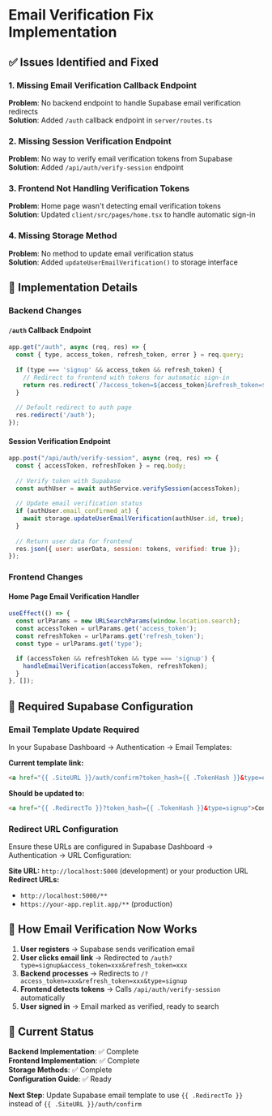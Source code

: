 # Email Verification Fix Implementation

## ✅ Issues Identified and Fixed

### 1. **Missing Email Verification Callback Endpoint**
**Problem**: No backend endpoint to handle Supabase email verification redirects  
**Solution**: Added `/auth` callback endpoint in `server/routes.ts`

### 2. **Missing Session Verification Endpoint** 
**Problem**: No way to verify email verification tokens from Supabase  
**Solution**: Added `/api/auth/verify-session` endpoint

### 3. **Frontend Not Handling Verification Tokens**
**Problem**: Home page wasn't detecting email verification tokens  
**Solution**: Updated `client/src/pages/home.tsx` to handle automatic sign-in

### 4. **Missing Storage Method**
**Problem**: No method to update email verification status  
**Solution**: Added `updateUserEmailVerification()` to storage interface

## 🔧 Implementation Details

### Backend Changes

#### `/auth` Callback Endpoint
```javascript
app.get("/auth", async (req, res) => {
  const { type, access_token, refresh_token, error } = req.query;
  
  if (type === 'signup' && access_token && refresh_token) {
    // Redirect to frontend with tokens for automatic sign-in
    return res.redirect(`/?access_token=${access_token}&refresh_token=${refresh_token}&type=signup`);
  }
  
  // Default redirect to auth page
  res.redirect('/auth');
});
```

#### Session Verification Endpoint
```javascript
app.post("/api/auth/verify-session", async (req, res) => {
  const { accessToken, refreshToken } = req.body;
  
  // Verify token with Supabase
  const authUser = await authService.verifySession(accessToken);
  
  // Update email verification status
  if (authUser.email_confirmed_at) {
    await storage.updateUserEmailVerification(authUser.id, true);
  }
  
  // Return user data for frontend
  res.json({ user: userData, session: tokens, verified: true });
});
```

### Frontend Changes

#### Home Page Email Verification Handler
```javascript
useEffect(() => {
  const urlParams = new URLSearchParams(window.location.search);
  const accessToken = urlParams.get('access_token');
  const refreshToken = urlParams.get('refresh_token');
  const type = urlParams.get('type');

  if (accessToken && refreshToken && type === 'signup') {
    handleEmailVerification(accessToken, refreshToken);
  }
}, []);
```

## 📧 Required Supabase Configuration

### Email Template Update Required

In your Supabase Dashboard → Authentication → Email Templates:

**Current template link:**
```html
<a href="{{ .SiteURL }}/auth/confirm?token_hash={{ .TokenHash }}&type=email">Confirm your email</a>
```

**Should be updated to:**
```html
<a href="{{ .RedirectTo }}?token_hash={{ .TokenHash }}&type=signup">Confirm your email</a>
```

### Redirect URL Configuration

Ensure these URLs are configured in Supabase Dashboard → Authentication → URL Configuration:

**Site URL:** `http://localhost:5000` (development) or your production URL  
**Redirect URLs:**
- `http://localhost:5000/**`
- `https://your-app.replit.app/**` (production)

## 🎯 How Email Verification Now Works

1. **User registers** → Supabase sends verification email
2. **User clicks email link** → Redirected to `/auth?type=signup&access_token=xxx&refresh_token=xxx`
3. **Backend processes** → Redirects to `/?access_token=xxx&refresh_token=xxx&type=signup`
4. **Frontend detects tokens** → Calls `/api/auth/verify-session` automatically
5. **User signed in** → Email marked as verified, ready to search

## 🚀 Current Status

**Backend Implementation**: ✅ Complete  
**Frontend Implementation**: ✅ Complete  
**Storage Methods**: ✅ Complete  
**Configuration Guide**: ✅ Ready  

**Next Step**: Update Supabase email template to use `{{ .RedirectTo }}` instead of `{{ .SiteURL }}/auth/confirm`